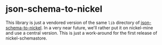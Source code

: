 # json-schema-to-nickel

This library is just a vendored version of the same `lib` directory of
[json-schema-to-nickel](https://github.com/nickel-lang/json-schema-to-nickel/).
In a very near future, we'll rather put it on nickel-mine and use a central
version. This is just a work-around for the first release of nickel-schemastore.
